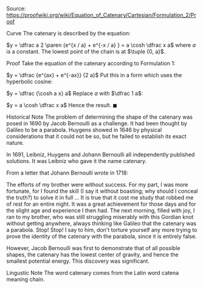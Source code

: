 # 

Source: https://proofwiki.org/wiki/Equation_of_Catenary/Cartesian/Formulation_2/Proof



Curve
The catenary is described by the equation:

$y = \dfrac a 2 \paren {e^{x / a} + e^{-x / a} } = a \cosh \dfrac x a$
where $a$ is a constant.
The lowest point of the chain is at $\tuple {0, a}$.


Proof
Take the equation of the catenary according to Formulation 1:

$y = \dfrac {e^{ax} + e^{-ax}} {2 a}$
Put this in a form which uses the hyperbolic cosine:

$y = \dfrac {\cosh a x} a$
Replace $a$ with $\dfrac 1 a$:

$y = a \cosh \dfrac x a$
Hence the result.
$\blacksquare$


Historical Note
The problem of determining the shape of the catenary was posed in $1690$ by Jacob Bernoulli as a challenge.
It had been thought by Galileo to be a parabola.
Huygens showed in $1646$ by physical considerations that it could not be so, but he failed to establish its exact nature.

In $1691$, Leibniz, Huygens and Johann Bernoulli all independently published solutions.
It was Leibniz who gave it the name catenary.

From a letter that Johann Bernoulli wrote in $1718$:

The efforts of my brother were without success. For my part, I was more fortunate, for I found the skill (I say it without boasting; why should I conceal the  truth?) to solve it in full ... It is true that it cost me study that robbed me of rest for an entire night. It was a great achievement for those days and for the slight age and experience I then had. The next morning, filled with joy, I ran to my brother, who was still struggling miserably with this Gordian knot without getting anywhere, always thinking like Galileo that the catenary was a parabola. Stop! Stop! I say to him, don't torture yourself any more trying to prove the identity of the catenary with the parabola, since it is entirely false.

However, Jacob Bernoulli was first to demonstrate that of all possible shapes, the catenary has the lowest center of gravity, and hence the smallest potential energy.
This discovery was significant.


Lingustic Note
The word catenary comes from the Latin word catena meaning chain.





